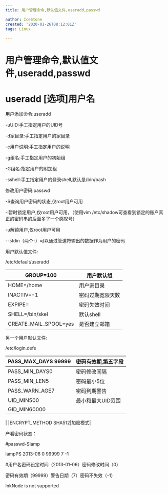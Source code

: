```yaml
---
title: 用户管理命令,默认值文件,useradd,passwd

author: IceStone
created: '2020-01-26T08:12:01Z'
tags: Linux

---
```


# 用户管理命令,默认值文件,useradd,passwd

# useradd [选项]用户名

用户添加命令:useradd

-uUID:手工指定用户的UID号

-d家目录:手工指定用户的家目录

-c用户说明:手工指定用户的说明

-g组名:手工指定用户的初始组

-G组名:指定用户的附加组

-sshell:手工指定用户的登录shell,默认是/bin/bash

 
修改用户密码:passwd

-S查询用户密码的状态,仅root用户可用

-l暂时锁定用户,仅root用户可用，（使用vim  /etc/shadow可查看到锁定的账户真正的密码串的后面多了一个感叹号）

-u解锁用户,仅root用户可用

--stdin（两个-）可以通过管道符输出的数据作为用户的密码

 
用户默认值文件:

/etc/default/useradd

|GROUP=100|用户默认组|
|---|---|
|HOME=/home|用户家目录|
|INACTIV=-1|密码过期宽限天数|
|EXPIPE=|密码失效时间|
|SHELL=/bin/skel|默认shell|
|CREATE_MAIL_SPOOL=yes|是否建立邮箱|
 
另一个用户默认文件:

/etc/login.defs

|PASS_MAX_DAYS  99999|密码有效期,第五字段|
|---|---|
|PASS_MIN_DAYS0|密码修改间隔|
|PASS_MIN_LEN5|密码最小5位|
|PASS_WARN_AGE7|密码到期警告|
|UID_MIN500|最小和最大UID范围|
|GID_MIN60000| 
|
|ENCRYPT_METHOD   SHA512|加密模式|
 
产看密码状态：

#passwd-Slamp

lampPS 2013-06 0 99999 7 -1

#用户名密码设定时间（2013-01-06）密码修改时间（0）

密码有效期（99999）警告日期（7）密码不失效（-1）

InkNode is not supported